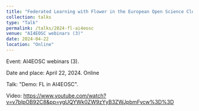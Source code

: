 ```yaml
---
title: "Federated Learning with Flower in the European Open Science Cloud"
collection: talks
type: "Talk"
permalink: /talks/2024-fl-ai4eosc
venue: "AI4EOSC webinars (3)"
date: 2024-04-22
location: "Online"
---
```


Event: AI4EOSC webinars (3). 

Date and place: April 22, 2024. Online

Talk: "Demo: FL in AI4EOSC".

Video: https://www.youtube.com/watch?v=v7blpOB92C8&pp=ygUQYWk0ZW9zYyB3ZWJpbmFycw%3D%3D

